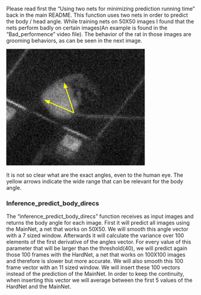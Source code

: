 Please read first the “Using two nets for minimizing prediction running time” back in the main README.
This function uses two nets in order to predict the body / head angle. 
While training nets on 50X50 images I found that the nets perform badly on certain images(An example is found in the “Bad_performence” video file).
The behavior of the rat in those images are grooming behaviors, as can be seen in the next image. 

![](Grooming_behavior.png)

It is not so clear what are the exact angles, even to the human eye. The yellow arrows indicate the wide range that can be relevant for the body angle.

### Inference_predict_body_direcs
The “inference_predict_body_direcs” function receives as input images and returns the body angle for each image.
First it will predict all images using the MainNet, a net that works on 50X50.
We will smooth this angle vector with a 7 sized window. Afterwards it will calculate the variance over 100 elements of the first
derivative of the angles vector. For every value of this parameter that will be larger than the threshold(40), we will predict again those
100 frames with the HardNet, a net that works on 100X100 images and therefore is slower but more accurate. We will also smooth this 100 
frame vector with an 11 sized window. We will insert these 100 vectors instead of the prediction of the MainNet. In order to keep the 
continuity, when inserting this vector we will average between the first 5 values of the HardNet and the MainNet.
